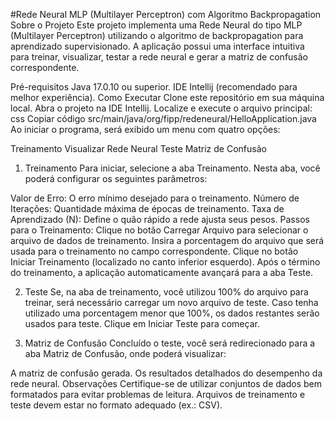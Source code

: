 #Rede Neural MLP (Multilayer Perceptron) com Algoritmo Backpropagation
Sobre o Projeto
Este projeto implementa uma Rede Neural do tipo MLP (Multilayer Perceptron) utilizando o algoritmo de backpropagation para aprendizado supervisionado. A aplicação possui uma interface intuitiva para treinar, visualizar, testar a rede neural e gerar a matriz de confusão correspondente.

Pré-requisitos
    Java 17.0.10 ou superior.
    IDE Intellij (recomendado para melhor experiência).
Como Executar
Clone este repositório em sua máquina local.
Abra o projeto na IDE Intellij.
Localize e execute o arquivo principal:
css
Copiar código
src/main/java/org/fipp/redeneural/HelloApplication.java  
Ao iniciar o programa, será exibido um menu com quatro opções:

Treinamento
Visualizar Rede Neural
Teste
Matriz de Confusão
1. Treinamento
Para iniciar, selecione a aba Treinamento. Nesta aba, você poderá configurar os seguintes parâmetros:

Valor de Erro: O erro mínimo desejado para o treinamento.
Número de Iterações: Quantidade máxima de épocas de treinamento.
Taxa de Aprendizado (N): Define o quão rápido a rede ajusta seus pesos.
Passos para o Treinamento:
Clique no botão Carregar Arquivo para selecionar o arquivo de dados de treinamento.
Insira a porcentagem do arquivo que será usada para o treinamento no campo correspondente.
Clique no botão Iniciar Treinamento (localizado no canto inferior esquerdo).
Após o término do treinamento, a aplicação automaticamente avançará para a aba Teste.

2. Teste
Se, na aba de treinamento, você utilizou 100% do arquivo para treinar, será necessário carregar um novo arquivo de teste.
Caso tenha utilizado uma porcentagem menor que 100%, os dados restantes serão usados para teste.
Clique em Iniciar Teste para começar.

3. Matriz de Confusão
Concluído o teste, você será redirecionado para a aba Matriz de Confusão, onde poderá visualizar:

A matriz de confusão gerada.
Os resultados detalhados do desempenho da rede neural.
Observações
Certifique-se de utilizar conjuntos de dados bem formatados para evitar problemas de leitura.
Arquivos de treinamento e teste devem estar no formato adequado (ex.: CSV).